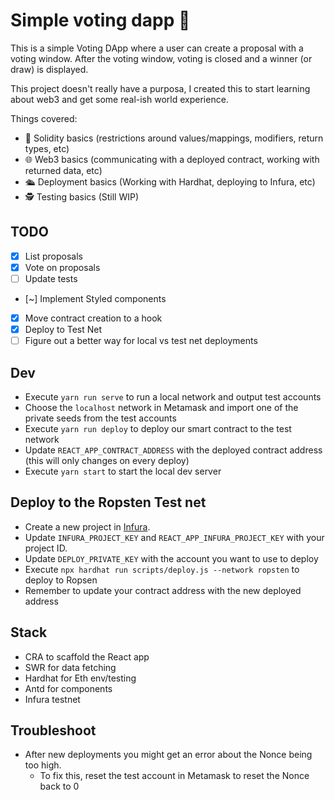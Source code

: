 # Simple voting dapp 🚀

This is a simple Voting DApp where a user can create a proposal with a voting window.
After the voting window, voting is closed and a winner (or draw) is displayed.

This project doesn't really have a purposa, I created this to start learning about web3 and get some real-ish world experience.

Things covered:
- 📄 Solidity basics (restrictions around values/mappings, modifiers, return types, etc)
- 🌐 Web3 basics (communicating with a deployed contract, working with returned data, etc)
- 🛳️ Deployment basics (Working with Hardhat, deploying to Infura, etc)
- 🕵️ Testing basics (Still WIP)

## TODO

- [x] List proposals
- [x] Vote on proposals
- [ ] Update tests
- [~] Implement Styled components
- [x] Move contract creation to a hook
- [x] Deploy to Test Net
- [ ] Figure out a better way for local vs test net deployments

## Dev

- Execute `yarn run serve` to run a local network and output test accounts
- Choose the `localhost` network in Metamask and import one of the private seeds from the test accounts
- Execute `yarn run deploy` to deploy our smart contract to the test network
- Update `REACT_APP_CONTRACT_ADDRESS` with the deployed contract address (this will only changes on every deploy)
- Execute `yarn start` to start the local dev server

## Deploy to the Ropsten Test net

- Create a new project in [Infura](https://infura.io/dashboard/ethereum).
- Update `INFURA_PROJECT_KEY` and `REACT_APP_INFURA_PROJECT_KEY` with your project ID.
- Update `DEPLOY_PRIVATE_KEY` with the account you want to use to deploy
- Execute `npx hardhat run scripts/deploy.js --network ropsten` to deploy to Ropsen
- Remember to update your contract address with the new deployed address

## Stack

- CRA to scaffold the React app
- SWR for data fetching
- Hardhat for Eth env/testing
- Antd for components
- Infura testnet

## Troubleshoot

- After new deployments you might get an error about the Nonce being too high.
  - To fix this, reset the test account in Metamask to reset the Nonce back to 0
